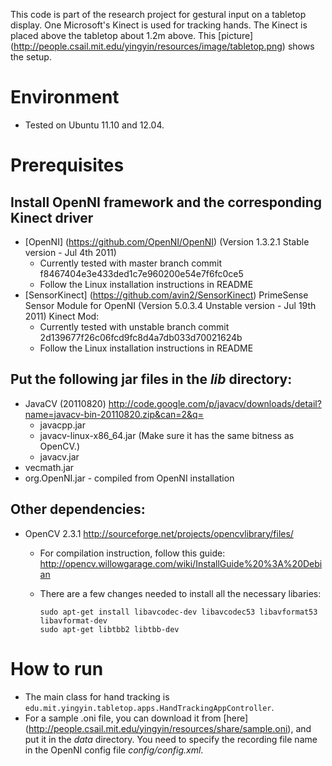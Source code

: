 This code is part of the research project for gestural input on a tabletop 
display. One Microsoft's Kinect is used for tracking hands. The Kinect is placed
above the tabletop about 1.2m above. This [picture] 
(http://people.csail.mit.edu/yingyin/resources/image/tabletop.png) shows the setup. 

# Environment 
* Tested on Ubuntu 11.10 and 12.04.

# Prerequisites

## Install OpenNI framework and the corresponding Kinect driver
* [OpenNI] (https://github.com/OpenNI/OpenNI) (Version 1.3.2.1 Stable version - Jul 4th 2011)
  * Currently tested with master branch commit f8467404e3e433ded1c7e960200e54e7f6fc0ce5
  * Follow the Linux installation instructions in README
* [SensorKinect] (https://github.com/avin2/SensorKinect) PrimeSense Sensor Module 
  for OpenNI (Version 5.0.3.4 Unstable version - Jul 19th 2011) Kinect Mod:
  * Currently tested with unstable branch commit 2d139677f26c06fcd9fc8d4a7db033d70021624b
  * Follow the Linux installation instructions in README
  
## Put the following jar files in the *lib* directory:
* JavaCV (20110820) http://code.google.com/p/javacv/downloads/detail?name=javacv-bin-20110820.zip&can=2&q=
  * javacpp.jar  
  * javacv-linux-x86_64.jar (Make sure it has the same bitness as OpenCV.)
  * javacv.jar
* vecmath.jar
* org.OpenNI.jar - compiled from OpenNI installation

## Other dependencies:
* OpenCV 2.3.1 http://sourceforge.net/projects/opencvlibrary/files/
  * For compilation instruction, follow this guide: http://opencv.willowgarage.com/wiki/InstallGuide%20%3A%20Debian
  * There are a few changes needed to install all the necessary libaries:
	 
	  ```
	  sudo apt-get install libavcodec-dev libavcodec53 libavformat53 libavformat-dev
	  sudo apt-get libtbb2 libtbb-dev
	  ```

# How to run
* The main class for hand tracking is `edu.mit.yingyin.tabletop.apps.HandTrackingAppController`.
* For a sample .oni file, you can download it from [here] (http://people.csail.mit.edu/yingyin/resources/share/sample.oni), and put it in the *data* directory. You need to specify the recording file name in the OpenNI config file *config/config.xml*.
